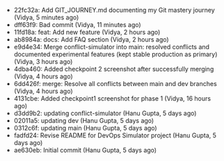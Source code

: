 - 22fc32a: Add GIT_JOURNEY.md documenting my Git mastery journey (Vidya, 5 minutes ago)
- dff63f9: Bad commit (Vidya, 11 minutes ago)
- 11fd18a: feat: Add new feature (Vidya, 2 hours ago)
- ab8984a: docs: Add FAQ section (Vidya, 2 hours ago)
- e9d4e34: Merge conflict-simulator into main: resolved conflicts and documented experimental features (kept stable production as primary) (Vidya, 3 hours ago)
- 4dba460: Added checkpoint 2 screenshot after successfully merging (Vidya, 4 hours ago)
- 6dd426f: merge: Resolve all conflicts between main and dev branches (Vidya, 4 hours ago)
- 4131cbe: Added checkpoint1 screenshot for phase 1 (Vidya, 16 hours ago)
- d3dd9b2: updating conflict-simulator (Hanu Gupta, 5 days ago)
- 02011a5: updating dev (Hanu Gupta, 5 days ago)
- 0312c6f: updating main (Hanu Gupta, 5 days ago)
- fadfd24: Revise README for DevOps Simulator project (Hanu Gupta, 5 days ago)
- ae630eb: Initial commit (Hanu Gupta, 5 days ago)